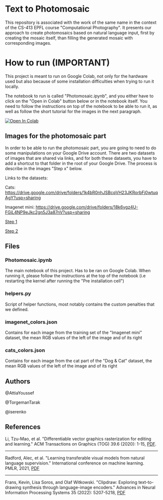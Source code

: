 # Text to Photomosaic

This repository is associated with the work of the same name in the context of the CS-413 EPFL course "Computational Photography". 
It presents our approach to create photomosaics based on natural language input, first by creating the mosaic itself, than filling the generated mosaic with corresponding images.

# How to run (IMPORTANT)

This project is meant to run on Google Colab, not only for the hardware used but also because of some installation difficulties when trying to run it locally.


The notebook to run is called "Photomosaic.ipynb", and you either have to click on the "Open in Colab" button below or in the notebook itself. You need to follow the instructions on top of the notebook to be able to run it, as well as follow the short tutorial for the images in the next paragraph.



<a target="_blank" href="https://colab.research.google.com/github/AttiaYoussef/PhotomosaicProject/blob/main/Photomosaic.ipynb">
  <img src="https://colab.research.google.com/assets/colab-badge.svg" alt="Open In Colab"/>
</a>

## Images for the photomosaic part

In order to be able to run the photomosaic part, you are going to need to do some manipulations on your Google Drive account. There are two datasets of images that are shared via links, and for both these datasets, you have to add a shortcut to that folder in the root of your Google Drive. The process is describe in the images "Step x" below.

Links to the datasets:

Cats: https://drive.google.com/drive/folders/1k4bR0nhJSBcqVH23JKRorbFj0wtuqAgY?usp=sharing

Imagenet mini: https://drive.google.com/drive/folders/18k6vgz4U-FGjL4NP9eJkc2gn5J3a87nV?usp=sharing

[Step 1](https://github.com/AttiaYoussef/PhotomosaicProject/blob/main/step1.jpg?raw=true)

[Step 2](https://github.com/AttiaYoussef/PhotomosaicProject/blob/main/step2.png?raw=true)

## Files

### Photomosaic.ipynb 

The main notebook of this project. Has to be ran on Google Colab. When running it, please follow the instructions at the top of the notebook (i.e restarting the kernel after running the "Pre installation cell")

### helpers.py

Script of helper functions, most notably contains the custom penalties that we defined.

### imagenet_colors.json 

Contains for each image from the training set of the "Imagenet mini" dataset, the mean RGB values of the left of the image and of its right

### cats_colors.json 

Contains for each image from the cat part of the "Dog & Cat" dataset, the mean RGB values of the left of the image and of its right

## Authors

@AttiaYoussef

@TorgemanTarak

@iserenko
## References

Li, Tzu-Mao, et al. "Differentiable vector graphics rasterization for editing and learning." ACM Transactions on Graphics (TOG) 39.6 (2020): 1-15, [PDF](https://people.csail.mit.edu/tzumao/diffvg/diffvg.pdf).

---
Radford, Alec, et al. "Learning transferable visual models from natural language supervision." International conference on machine learning. PMLR, 2021, [PDF](https://arxiv.org/pdf/2103.00020.pdf)

---

Frans, Kevin, Lisa Soros, and Olaf Witkowski. "Clipdraw: Exploring text-to-drawing synthesis through language-image encoders." Advances in Neural Information Processing Systems 35 (2022): 5207-5218, [PDF](https://arxiv.org/pdf/2106.14843.pdf)